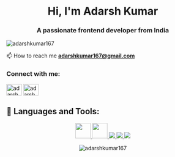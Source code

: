 <h1 align="center">Hi, I'm Adarsh Kumar</h1>
<h3 align="center">A passionate frontend developer from India</h3>

<p align="left"> <img src="https://komarev.com/ghpvc/?username=adarshkumar167&label=Profile%20views&color=0e75b6&style=flat" alt="adarshkumar167" /> </p>

📫 How to reach me **adarshkumar167@gmail.com**

<h3 align="left">Connect with me:</h3>
<p align="left">
<a href="https://twitter.com/adarshk2001" target="blank"><img align="center" src="https://raw.githubusercontent.com/rahuldkjain/github-profile-readme-generator/master/src/images/icons/Social/twitter.svg" alt="adarshk2001" height="30" width="40" /></a>
<a href="https://www.linkedin.com/in/adarsh-kumar-99175a200/" target="blank"><img align="center" src="https://raw.githubusercontent.com/rahuldkjain/github-profile-readme-generator/master/src/images/icons/Social/linked-in-alt.svg" alt="adarsh kumar" height="30" width="40" /></a>
</p>

## 🚀 Languages and Tools:
<p align="center">
    <a href="https://docs.microsoft.com/en-us/cpp/cpp/?view=msvc-160/" target="_blank"> <img src="https://upload.wikimedia.org/wikipedia/commons/thumb/1/18/ISO_C%2B%2B_Logo.svg/1200px-ISO_C%2B%2B_Logo.svg.png"  width="40" height="40"/> </a>
    <a href="https://docs.microsoft.com/en-us/cpp/c-language/?view=msvc-160/" target="_blank"> <img                src="https://upload.wikimedia.org/wikipedia/commons/thumb/1/18/C_Programming_Language.svg/1200px-C_Programming_Language.svg.png" width="40" height="40"/> </a>
    <a href="https://developer.mozilla.org/en-US/docs/Web/JavaScript" target="_blank"> <img src="https://img.icons8.com/color/48/000000/javascript.png"/> </a> 
    <a href="https://www.w3.org/html/" target="_blank"> <img src="https://img.icons8.com/color/48/000000/html-5.png"/> </a> 
    <a href="https://www.w3schools.com/css/" target="_blank"> <img src="https://img.icons8.com/color/48/000000/css3.png"/> </a> 
</p>


<!-- 
<p>&nbsp;<img align="center" src="https://github-readme-stats.vercel.app/api?username=adarshkumar167&show_icons=true&locale=en" alt="adarshkumar167" /></p> -->

<p align = "center"><img align="center" src="https://github-readme-streak-stats.herokuapp.com/?user=adarshkumar167&" alt="adarshkumar167" /></p>
